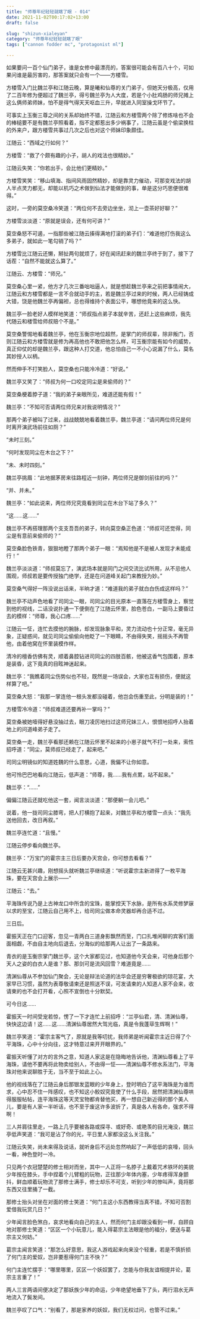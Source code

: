 ```yaml
---
title: "师尊年纪轻轻就瞎了眼 - 014"
date: 2021-11-02T00:17:02+13:00
draft: false

slug: "shizun-xialeyan"
category: "师尊年纪轻轻就瞎了眼"
tags: ["cannon fodder mc", "protagonist ml"]

---
```

如果要问一百个仙门弟子，谁是女修中最漂亮的，答案很可能会有百八十个，可如果问谁是最厉害的，那答案就只会有一个——方楼雪。

方楼雪入门比魏兰亭和江随云晚，算是曦和仙尊的关门弟子，但她天分极高，仅用了二百年修为便超过了魏兰亭，得亏魏兰亭为人大度，若是个小肚鸡肠的师兄摊上这么俩师弟师妹，怕不是得气得天天呕血三升，早就进入同室操戈环节了。

可事实上玉衡三尊之间的关系却始终不错，江随云和方楼雪两个除了修炼啥也不会的棒槌要不是有魏兰亭照看着，指不定都惹出多少祸事了，江随云虽是个偷梁换柱的外来户，跟方楼雪共事过几次之后也对这个师妹印象颇佳。

江随云：“西域之行如何？”

方楼雪：“救了个颇有趣的小子，胡人的戏法也很精妙。”

江随云失笑：“你若出手，会比他们更精妙。”

方楼雪笑笑：“移山填海、指间风雨固然精妙，却是靠灵力催动，可那变戏法的胡人半点灵力都无，却能以机巧之术做到仙法才能做到的事，单是这分巧思便很难得。”

这时，一旁的莫空桑冷笑道：“两位何不去旁边坐坐，沏上一壶茶好好聊？”

方楼雪淡淡道：“原就是误会，还有何可讲？”

莫空桑怒不可遏，一指那些被江随云揍得满地打滚的弟子们：“难道他打伤我这么多弟子，就如此一笔勾销了吗？”

方楼雪比江随云还懒，掰扯两句就烦了，好在闻讯赶来的魏兰亭终于到了，接下了话茬：“自然不能就这么算了。”

江随云、方楼雪：“师兄。”

莫空桑心里一紧，他方才几次三番咄咄逼人，就是想趁魏兰亭来之前把事情闹大，江随云和方楼雪都是一言不合就动手的主，若是魏兰亭过来的时候，两人已经铸成大错，饶是他魏兰亭再偏袒，总也得维持个表面公平，哪想他竟来的这么快。

魏兰亭一脸老好人模样地笑道：“师叔指点弟子本就辛苦，还赶上这些麻烦，我先代随云和楼雪给师叔赔个不是。”

莫空桑警惕地看着魏兰亭，他在玉衡宗地位超然，是掌门的师叔辈，除非叛门，否则江随云和方楼雪就是修为再高他也不敢把他怎么样，可玉衡宗能有如今的威势，真正仰仗的却是魏兰亭，跟这种人打交道，他总怕自己一不小心说漏了什么，莫名其妙授人以柄。

然而伸手不打笑脸人，莫空桑也只能冷冷道：“好说。”

魏兰亭又笑了：“师叔为何一口咬定同尘是来偷师的？”

莫空桑梗着脖子道：“我的弟子亲眼所见，难道还能有假！”

魏兰亭：“不知可否请两位师兄来对我说明情况？”

那两个弟子被叫了过来，战战兢兢地看着魏兰亭，魏兰亭道：“请问两位师兄是何时离开演武场前往如厕？”

“未时三刻。”

“何时发现同尘在木台之下？”

“未、未时四刻。”

魏兰亭挑眉：“此地据茅房来往路程近一刻钟，两位师兄是御剑前往的吗？”

“并、并未。”

魏兰亭：“如此说来，两位师兄究竟看到同尘在木台下站了多久？”

“这……这……”

魏兰亭不再搭理那两个支支吾吾的弟子，转向莫空桑正色道：“师叔可还觉得，同尘是有意前来偷师的？”

莫空桑脸色铁青，狠狠地瞪了那两个弟子一眼：“焉知他是不是被人发现才未能成行！”

魏兰亭淡淡道：“师叔莫忘了，演武场本就是同门之间交流比试所用，从不忌他人围观，师叔若是要传授独门绝学，还是在问道峰关起门来教授为妙。”

莫空桑气得好一阵没说出话来，半晌才道：“难道我的弟子就白白伤成这样吗？”

魏兰亭不动声色地看了司同尘一眼，司同尘的目光原本一直落在方楼雪身上，察觉到他的视线，二话没说扑通一下便倒在了江随云怀里，脸色苍白，一副马上要昏过去的模样：“师尊，我心口疼……”

江随云一怔，连忙去摸他的腕脉，却发现脉象平和，灵力流动也十分正常，毫无异象，正疑惑间，就见司同尘偷偷向他眨了一下眼睛，不由得失笑，摇摇头不再管他，由着他窝在怀里装模作样。

清冷的檀香仿佛有灵，顺着鼻腔钻进司同尘的四肢百骸，他被这香气包围着，原本是装昏，这下竟真的目眩神迷起来。

魏兰亭：“我瞧着同尘伤势似也不轻，既然是一场误会，大家也互有损伤，便就这样算了吧。”

莫空桑大怒：“我那一掌连他一根头发都没碰着，他岂会伤重至此，分明是装的！”

方楼雪冷冷道：“师叔难道还要再补一掌吗？”

莫空桑被她噎得好悬没抽过去，眼刀凌厉地扫过这师兄妹三人，恨恨地招呼人抬着地上的问道峰弟子走了。

莫空桑一走，魏兰亭看那还赖在江随云怀里不起来的小崽子就气不打一处来，索性招呼道：“同尘，莫师叔已经走了，起来吧。”

司同尘明镜似的知道姓魏的什么意思，心道，我偏不让你如意。

他可怜巴巴地看向江随云，低声道：“师尊，我……我有点累，站不起来。”

魏兰亭：“……”

偏偏江随云还就吃他这一套，闻言淡淡道：“那便躺一会儿吧。”

说着，他一拢司同尘膝弯，把人打横抱了起来，对魏兰亭和方楼雪一点头：“我先送他回去，改日再叙。”

魏兰亭连忙道：“且慢。”

江随云停步看向魏兰亭。

魏兰亭：“万宝门的霍宗主三日后要办天宫会，你可想去看看？”

江随云无甚兴趣，刚想摇头就听魏兰亭继续道：“听说霍宗主新进得了一枚平海珠，要在天宫会上展示——”

江随云：“去。”

平海珠传说乃是上古神龙口中所含的宝珠，能掌控天下水脉，是所有水系灵修梦寐以求的至宝，江随云自己用不上，给司同尘做本命灵器却再合适不过。

三日后。

霍振天正在门口迎客，忽见一青两白三道身影飘然而至，门口扎堆闲聊的宾客们面面相觑，不由自主地向后退去，分海似的给那两人让出了一条路来。

青衣的是玉衡宗掌门魏兰亭，这个大家都见过，也知道他今天会来，可他身后那个天人之姿的白衣人是谁？那、那剑可是流风回雪？难道竟是……

清渊仙尊从不参加仙门聚会，无论是辩法论道的法华会还是穷奢极欲的琼花宴，大家早已习惯，虽然为表尊敬请柬还是照送不误，可发请柬的人知道人家不会来，收请柬的也不会打开看，心照不宣倒也十分默契。

可今日这……

霍振天一时间受宠若惊，愣了一下才连忙上前招呼：“兰亭仙君，清、清渊仙尊，快快这边请！这……这……清渊仙尊居然大驾光临，真是令我蓬荜生辉啊！”

魏兰亭笑道：“霍宗主客气了，原就是我等叨扰，我师弟是听闻霍宗主近日得了个平海珠，心中十分向往，这才特意过来开开眼界的。”

霍振天听懂了对方的言外之意，知道人家这是在隐晦地告诉他，清渊仙尊看上了平海珠，请他不要再将此物卖给别人，不由得一怔——清渊仙尊不修水系法门，平海珠对他来说聊胜于无，当不至于如此上心。

他的视线落在了江随云身后那银发蓝眼的少年身上，登时明白了这平海珠是为谁而求，心中忍不住一阵感叹，也不知这小鲛奴究竟使了什么手段，居然把清渊仙尊哄得服服帖帖，连平海珠这等天灵宝物都肯替他买，再一想自己新近得的那个美人儿，要是有人家一半听话，也不至于废这许多波折了，真是各人有各命，强求不得啊！

三人并肩往里走，一路上几乎要被各路或探寻、或好奇、或艳羡的目光淹没，魏兰亭低声笑道：“我可是沾了你的光，平日里人家都没这么关注我。”

江随云失笑，尚未来得及说话，就听身后不远处忽然响起了一声低低的哀嚎，回头一看，神色登时一冷。

只见两个衣冠楚楚的修士相对而坐，其中一人正将一名脖子上戴着咒术铁环的美貌少年按在膝头，手中捏着个儿臂粗的玩物，正往那少年体内塞，少年疼得浑身颤抖，鲜血顺着玩物流了那修士满手，修士却乐不可支，听到少年的惨叫声，竟将那东西又往里捅了一截。

那修士抬头对坐在对面的修士笑道：“何门主这小东西教得当真不错，不知可否割爱借我玩赏几日？”

少年闻言脸色煞白，哀求地看向自己的主人，然而何门主却跟没看到一样，自顾自地对那修士笑道：“区区一个小玩意儿，能入得葛宗主法眼是他的福分，便送与葛宗主又何妨。”

葛宗主闻言笑道：“那怎么好意思，我这人游戏起来向来没个轻重，若是不慎折损了何门主的爱奴，岂非要惹得何门主不快？”

何门主连忙摆手：“哪里哪里，区区一个妖奴罢了，怎能与你我友谊相提并论，葛宗主言重了！”

两人三言两语间便决定了那妖族少年的命运，少年绝望地垂下了头，两行泪水无声地流入了鬓发间。

魏兰亭叹了口气：“别看了，那是家养的妖奴，我们无权过问，也管不过来。”